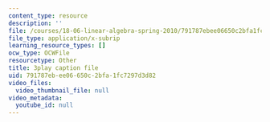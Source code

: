 ```yaml
---
content_type: resource
description: ''
file: /courses/18-06-linear-algebra-spring-2010/791787ebee06650c2bfa1fc7297d3d82_cdZnhQjJu4I.srt
file_type: application/x-subrip
learning_resource_types: []
ocw_type: OCWFile
resourcetype: Other
title: 3play caption file
uid: 791787eb-ee06-650c-2bfa-1fc7297d3d82
video_files:
  video_thumbnail_file: null
video_metadata:
  youtube_id: null
---
```

